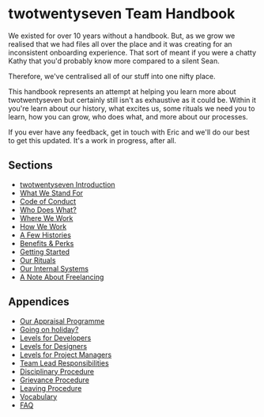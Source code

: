 # twotwentyseven Team Handbook

We existed for over 10 years without a handbook. But, as we grow we realised that we had files all over the place and it was creating for an inconsistent onboarding experience. That sort of meant if you were a chatty Kathy that you'd probably know more compared to a silent Sean. 

Therefore, we've centralised all of our stuff into one nifty place. 

This handbook represents an attempt at helping you learn more about twotwentyseven but certainly still isn't as exhaustive as it could be. Within it you're learn about our history, what excites us, some rituals we need you to learn, how you can grow, who does what, and more about our processes. 

If you ever have any feedback, get in touch with Eric and we'll do our best to get this updated. It's a work in progress, after all. 


## Sections
* [twotwentyseven Introduction](https://github.com/twotwentyseven/handbook/blob/master/intro-twotwentyseven.md)
* [What We Stand For](https://github.com/twotwentyseven/handbook/blob/master/what-we-stand-for.md)
* [Code of Conduct](https://github.com/twotwentyseven/handbook/blob/master/code-of-conduct.md)
* [Who Does What?](https://github.com/twotwentyseven/handbook/blob/master/orgchart.md)
* [Where We Work](https://github.com/twotwentyseven/handbook/blob/master/where-we-work.md)
* [How We Work](https://github.com/twotwentyseven/handbook/blob/master/how-we-work.md)
* [A Few Histories](https://github.com/twotwentyseven/handbook/blob/master/histories.md)
* [Benefits & Perks](https://github.com/twotwentyseven/handbook/blob/master/benefits-and-perks.md)
* [Getting Started](https://github.com/twotwentyseven/handbook/blob/master/getting-started.md)
* [Our Rituals](https://github.com/twotwentyseven/handbook/blob/master/our-rituals.md)
* [Our Internal Systems](https://github.com/twotwentyseven/handbook/blob/master/our-internal-systems.md)
* [A Note About Freelancing](https://github.com/twotwentyseven/handbook/blob/master/freelancing.md)


## Appendices

* [Our Appraisal Programme](https://github.com/twotwentyseven/handbook/blob/master/appraisal-programme.md)
* [Going on holiday?](https://github.com/twotwentyseven/handbook/blob/master/holiday-prep.md)
* [Levels for Developers](https://github.com/twotwentyseven/handbook/blob/master/levels-for-developers.md)
* [Levels for Designers](https://github.com/twotwentyseven/handbook/blob/master/levels-for-designers.md)
* [Levels for Project Managers](https://github.com/twotwentyseven/handbook/blob/master/levels-for-project-managers.md)
* [Team Lead Responsibilities](https://github.com/twotwentyseven/handbook/blob/master/team-lead-responsibilities.md)
* [Disciplinary Procedure](https://github.com/twotwentyseven/handbook/blob/master/disciplinary-procedure.md)
* [Grievance Procedure](https://github.com/twotwentyseven/handbook/blob/master/grievance-procedure.md)
* [Leaving Procedure](https://github.com/twotwentyseven/handbook/blob/master/leaving-procedure.md)
* [Vocabulary](https://github.com/twotwentyseven/handbook/blob/master/vocabulary.md)
* [FAQ](https://github.com/twotwentyseven/handbook/blob/master/faq.md)